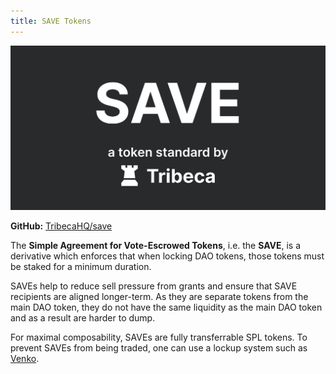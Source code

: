 ```yaml
---
title: SAVE Tokens
---
```


![alt text](https://raw.githubusercontent.com/TribecaHQ/save/master/images/banner.png)

**GitHub:** [TribecaHQ/save](https://github.com/tribecahq/save)

The **Simple Agreement for Vote-Escrowed Tokens**, i.e. the **SAVE**, is a derivative which enforces that when locking DAO tokens, those tokens must be staked for a minimum duration.

SAVEs help to reduce sell pressure from grants and ensure that SAVE recipients are aligned longer-term. As they are separate tokens from the main DAO token, they do not have the same liquidity as the main DAO token and as a result are harder to dump.

For maximal composability, SAVEs are fully transferrable SPL tokens. To prevent SAVEs from being traded, one can use a lockup system such as [Venko](https://venko.app).
